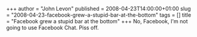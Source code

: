 +++
author = "John Levon"
published = 2008-04-23T14:00:00+01:00
slug = "2008-04-23-facebook-grew-a-stupid-bar-at-the-bottom"
tags = []
title = "Facebook grew a stupid bar at the bottom"
+++
No, Facebook, I'm not going to use Facebook Chat. Piss off.
